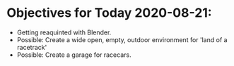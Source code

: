 # Objectives for Today 2020-08-21:

- Getting reaquinted with Blender.
- Possible: Create a wide open, empty, outdoor environment for 'land of a racetrack'
- Possible: Create a garage for racecars.
